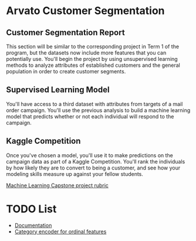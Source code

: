 # Arvato Customer Segmentation

## Customer Segmentation Report

This section will be similar to the corresponding project in Term 1 of the program, but the datasets now include more features that you can potentially use. You'll begin the project by using unsupervised learning methods to analyze attributes of established customers and the general population in order to create customer segments.

## Supervised Learning Model

You'll have access to a third dataset with attributes from targets of a mail order campaign. You'll use the previous analysis to build a machine learning model that predicts whether or not each individual will respond to the campaign.

## Kaggle Competition

Once you've chosen a model, you'll use it to make predictions on the campaign data as part of a Kaggle Competition. You'll rank the individuals by how likely they are to convert to being a customer, and see how your modeling skills measure up against your fellow students.

[Machine Learning Capstone project rubric](https://review.udacity.com/#!/rubrics/410/view)

# TODO List

- [Documentation](https://medium.com/@richdayandnight/a-simple-tutorial-on-how-to-document-your-python-project-using-sphinx-and-rinohtype-177c22a15b5b)
- [Category encoder for ordinal features](https://contrib.scikit-learn.org/categorical-encoding/helmert.html)
